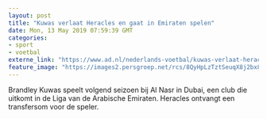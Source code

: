 ```yaml
---
layout: post
title: "Kuwas verlaat Heracles en gaat in Emiraten spelen"
date: Mon, 13 May 2019 07:59:39 GMT
categories: 
- sport 
- voetbal 
externe_link: "https://www.ad.nl/nederlands-voetbal/kuwas-verlaat-heracles-en-gaat-in-emiraten-spelen~a3919783/"
feature_image: "https://images2.persgroep.net/rcs/8QyHpLzTztSeuqX8j2bx8JZgDK4/diocontent/145846138/_fitwidth/400/?appId=21791a8992982cd8da851550a453bd7f&quality=0.7"
---
```


Brandley Kuwas speelt volgend seizoen bij Al Nasr in Dubai, een club die uitkomt in de Liga van de Arabische Emiraten. Heracles ontvangt een transfersom voor de speler.
